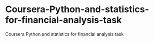 # Coursera-Python-and-statistics-for-financial-analysis-task
Coursera Python and statistics for financial analysis task
